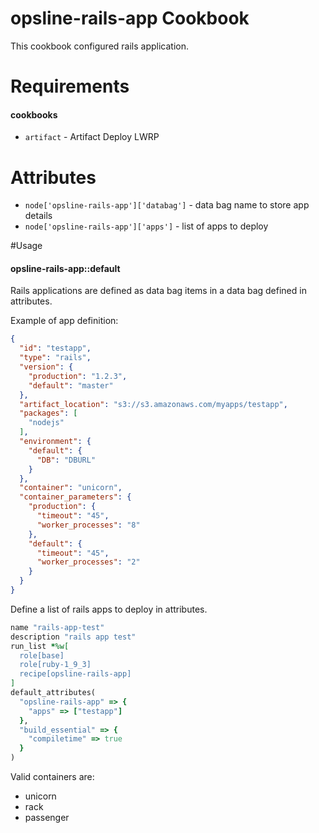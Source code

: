 # opsline-rails-app Cookbook
This cookbook configured rails application.


# Requirements
#### cookbooks
- `artifact` - Artifact Deploy LWRP


# Attributes
* `node['opsline-rails-app']['databag']` - data bag name to store app details
* `node['opsline-rails-app']['apps']` - list of apps to deploy


#Usage
#### opsline-rails-app::default

Rails applications are defined as data bag items in a data bag defined in attributes.

Example of app definition:
```json
{
  "id": "testapp",
  "type": "rails",
  "version": {
    "production": "1.2.3",
    "default": "master"
  },
  "artifact_location": "s3://s3.amazonaws.com/myapps/testapp",
  "packages": [
    "nodejs"
  ],
  "environment": {
    "default": {
      "DB": "DBURL"
    }
  },
  "container": "unicorn",
  "container_parameters": {
    "production": {
      "timeout": "45",
      "worker_processes": "8"
    },
    "default": {
      "timeout": "45",
      "worker_processes": "2"
    }
  }
}
```

Define a list of rails apps to deploy in attributes.
```ruby
name "rails-app-test"
description "rails app test"
run_list *%w[
  role[base]
  role[ruby-1_9_3]
  recipe[opsline-rails-app]
]
default_attributes(
  "opsline-rails-app" => {
    "apps" => ["testapp"]
  },
  "build_essential" => {
    "compiletime" => true
  }
)
```

Valid containers are:
* unicorn
* rack
* passenger

